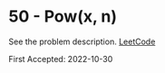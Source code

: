 # 50 - Pow(x, n)

See the problem description. [LeetCode][1]

First Accepted: 2022-10-30

[1]: <https://leetcode.com/problems/powx-n/description> "Problem Webpage"

